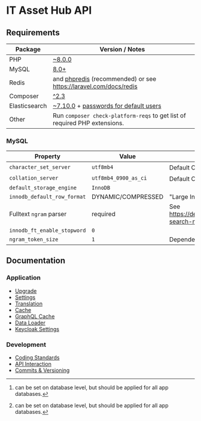 # IT Asset Hub API

## Requirements

| Package       | Version / Notes                                                                                                                                         |
|---------------|---------------------------------------------------------------------------------------------------------------------------------------------------------|
| PHP           | [~8.0.0](https://php.net/)                                                                                                                              |
| MySQL         | [8.0+](https://www.mysql.com/)                                                                                                                          |
| Redis         | and [phpredis](https://github.com/phpredis/phpredis) (recommended) or see https://laravel.com/docs/redis                                                |
| Composer      | [^2.3](https://getcomposer.org/)                                                                                                                        |
| Elasticsearch | [~7.10.0](https://www.elastic.co/) + [passwords for default users](https://www.elastic.co/guide/en/elasticsearch/reference/current/built-in-users.html) |
| Other         | Run `composer check-platform-reqs` to get list of required PHP extensions.                                                                              |


### MySQL

| Property                    | Value                | Description                                                            |
|-----------------------------|----------------------|------------------------------------------------------------------------|
| `character_set_server`      | `utf8mb4`            | Default Charset[^1]                                                    |
| `collation_server`          | `utf8mb4_0900_as_ci` | Default Collation[^1]                                                  |
| `default_storage_engine`    | `InnoDB`             |                                                                        |
| `innodb_default_row_format` | DYNAMIC/COMPRESSED   | "Large Index Key Prefix Support" required                              |
| Fulltext `ngram` parser     | required             | See https://dev.mysql.com/doc/refman/8.0/en/fulltext-search-ngram.html |
| `innodb_ft_enable_stopword` | `0`                  |                                                                        |
| `ngram_token_size`          | `1`                  | Depended on min searchable word length.                                |

[^1]: can be set on database level, but should be applied for all app databases.


## Documentation

### Application

* [Upgrade](./docs/Upgrade.md)
* [Settings](./docs/Application-Settings.md)
* [Translation](./docs/Application-Translation.md)
* [Cache](./docs/Application-Cache.md)
* [GraphQL Cache](./docs/Application-GraphQL-Cache.md)
* [Data Loader](./docs/DataLoader.md)
* [Keycloak Settings](docs/Keycloak/README.md)


### Development

* [Coding Standards](./docs/Coding-Standards.md)
* [API Interaction](./docs/API-Interaction.md)
* [Commits & Versioning](./docs/Commits-Versioning.md)
